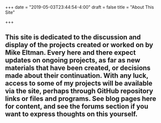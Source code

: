 +++
date = "2019-05-03T23:44:54-4:00"
draft = false
title = "About This Site"

+++

## This site is dedicated to the discussion and display of the projects created or worked on by Mike Eltman. Every here and there expect updates on ongoing projects, as far as new materials that have been created, or decisions made about their continuation. With any luck, access to some of my projects will be available via the site, perhaps through GitHub repository links or files and programs. See blog pages here for content, and see the forums section if you want to express thoughts on this yourself.
